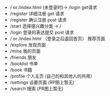 

+ / or /index.html (未登录时)-> /login  get请求
+ /register 详细注册 get 请求
+ /register 确认注册 post 请求
+ /start 选择感兴趣分类 -> /
+ /login  登录的表达提交 post 请求
+ / or /index.html （登录之后返回首页） 推荐页面
+ /explore 发现页面
+ /mine 我的页面
+ /friends 朋友
+ /booklist 书单
+ /book 书籍
+ /profile 个人主页 (自己的和其他人的共用）
+ /settings 设置页面 (RP图上暂无)
+ /search 搜索 (PR图上暂无)